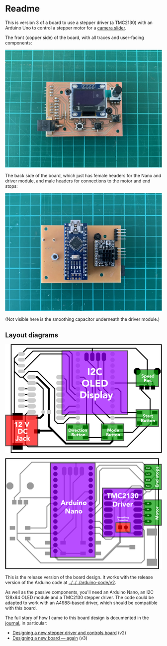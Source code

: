 # Readme

<!-- ![IMG_2599.jpg](IMG_2599.jpg) -->

This is version 3 of a board to use a stepper driver (a TMC2130) with an Arduino Uno to control a stepper motor for a <a href="https://andrewsleigh.com/fab-slider/">camera slider</a>.

The front (copper side) of the board, with all traces and user-facing components:

![](IMG_2542.jpg)

The back side of the board, which just has female headers for the Nano and driver module, and male headers for connections to the motor and end stops:

![](IMG_2543.jpg)

(Not visible here is the smoothing capacitor underneath the driver module.)

## Layout diagrams

![Front](tmc2130-driver-arduino-shield-v3-diagram-front.png)

![Back](tmc2130-driver-arduino-shield-v3-diagram-back.png)

This is the release version of the board design. It works with the release version of the Arduino code at [../../../arduino-code/v2](../../../arduino-code/v2).

As well as the passive components, you'll need an Arduino Nano, an I2C 128x64 OLED module and a TMC2130 stepper driver. The code could be adapted to work with an A4988-based driver, which should be compatible with this board.

The full story of how I came to this board design is documented in the [journal](https://andrewsleigh.com/fab-slider/), in particular:

* [Designing a new stepper driver and controls board](https://andrewsleigh.com/fab-slider/v2-shield/) (v2)
* [Designing a new board — again](https://andrewsleigh.com/fab-slider/v3-shield/) (v3)